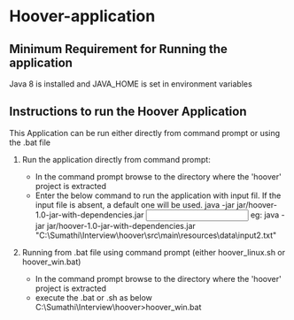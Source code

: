 # Hoover-application

Minimum Requirement for Running the application
------------------------------------------------
Java 8 is installed and JAVA_HOME is set in environment variables


Instructions to run the Hoover Application
--------------------------------------------
This Application can be run either directly from command prompt or using the .bat file 

1. Run the application directly from command prompt: 
	- In the command prompt browse to the directory where the 'hoover' project is extracted
	- Enter the below command to run the application with input fil. If the input file is absent, a default one will be used.
		java -jar jar/hoover-1.0-jar-with-dependencies.jar <input file path>
		eg: java -jar jar/hoover-1.0-jar-with-dependencies.jar "C:\Sumathi\Interview\hoover\src\main\resources\data\input2.txt"
	
	
2. Running from .bat file using command prompt (either hoover_linux.sh or hoover_win.bat)
	- In the command prompt browse to the directory where the 'hoover' project is extracted
	- execute the .bat or .sh as below 
		C:\Sumathi\Interview\hoover>hoover_win.bat
